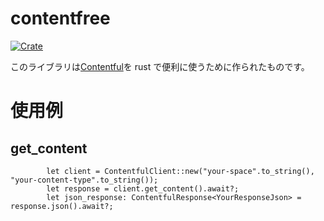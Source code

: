# contentfree

[![Crate](https://img.shields.io/crates/v0.1.4/contentfree.svg)](https://crates.io/crates/contentfree)

このライブラリは[Contentful](https://www.contentful.com/)を rust で便利に使うために作られたものです。

# 使用例

## get_content

```
		let client = ContentfulClient::new("your-space".to_string(), "your-content-type".to_string());
		let response = client.get_content().await?;
		let json_response: ContentfulResponse<YourResponseJson> = response.json().await?;
```
